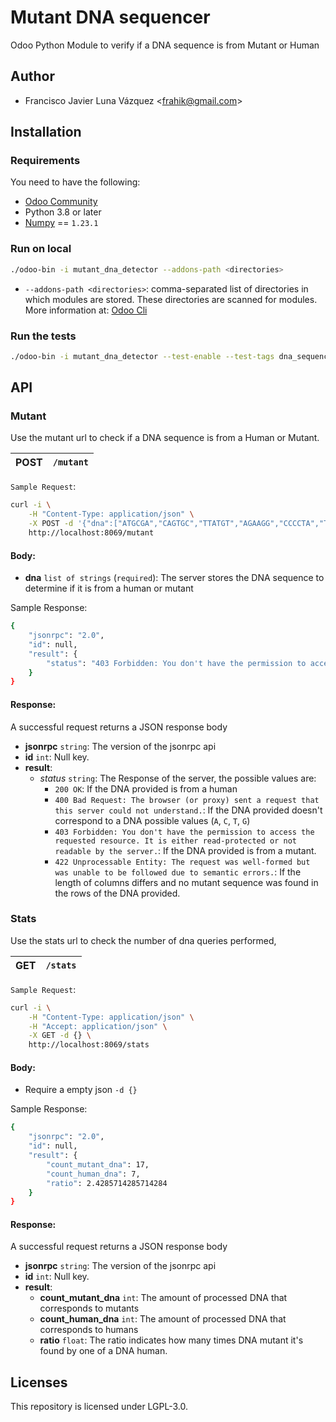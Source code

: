 # Mutant DNA sequencer

Odoo Python Module to verify if a DNA sequence is from Mutant or Human

## Author

* Francisco Javier Luna Vázquez \<<frahik@gmail.com>\>

## Installation

### Requirements

You need to have the following:

* [Odoo Community](https://www.odoo.com/documentation/15.0/administration/install/install.html)
* Python 3.8 or later
* [Numpy](https://pypi.org/project/numpy/) == `1.23.1`

### Run on local

```bash
./odoo-bin -i mutant_dna_detector --addons-path <directories>
```

* `--addons-path <directories>`: comma-separated list of directories in which modules are stored. These directories are scanned for modules. More information at: [Odoo Cli](https://www.odoo.com/documentation/15.0/developer/cli.html#cmdoption-odoo-bin-addons-path)



### Run the tests

```bash
./odoo-bin -i mutant_dna_detector --test-enable --test-tags dna_sequencer --stop-after-init
```

## API

### Mutant

Use the mutant url to check if a DNA sequence is from a Human or Mutant.

| POST | `/mutant` |
|------|-----------|

`Sample Request`:

```bash
curl -i \
    -H "Content-Type: application/json" \
    -X POST -d '{"dna":["ATGCGA","CAGTGC","TTATGT","AGAAGG","CCCCTA","TCACTG"]}' \
    http://localhost:8069/mutant
```

#### Body:

* **dna** `list of strings` (`required`): The server stores the DNA sequence to determine if it is from a human or mutant

Sample Response:
```bash
{
    "jsonrpc": "2.0",
    "id": null,
    "result": {
        "status": "403 Forbidden: You don't have the permission to access the requested resource. It is either read-protected or not readable by the server."
    }
}
```

#### Response:

A successful request returns a JSON response body

* **jsonrpc** `string`: The version of the jsonrpc api
* **id** `int`: Null key.
* **result**:
    + *status* `string`: The Response of the server, the possible values are:
        - `200 OK`: If the DNA provided is from a human
        - `400 Bad Request: The browser (or proxy) sent a request that this server could not understand.`: If the DNA provided doesn't correspond to a DNA possible values (`A`, `C`, `T`, `G`)
        - `403 Forbidden: You don't have the permission to access the requested resource. It is either read-protected or not readable by the server.`: If the DNA provided is from a mutant.
        - `422 Unprocessable Entity: The request was well-formed but was unable to be followed due to semantic errors.`: If the length of columns differs and no mutant sequence was found in the rows of the DNA provided.

### Stats

Use the stats url to check the number of dna queries performed,

| GET | `/stats` |
|------|-----------|

`Sample Request`:

```bash
curl -i \
    -H "Content-Type: application/json" \
    -H "Accept: application/json" \
    -X GET -d {} \
    http://localhost:8069/stats
```

#### Body:

* Require a empty json `-d {}`

Sample Response:
```bash
{
    "jsonrpc": "2.0",
    "id": null,
    "result": {
        "count_mutant_dna": 17,
        "count_human_dna": 7,
        "ratio": 2.4285714285714284
    }
}
```

#### Response:

A successful request returns a JSON response body

* **jsonrpc** `string`: The version of the jsonrpc api
* **id** `int`: Null key.
* **result**:
    + **count_mutant_dna** `int`: The amount of processed DNA that corresponds to mutants
    + **count_human_dna** `int`: The amount of processed DNA that corresponds to humans
    + **ratio** `float`: The ratio indicates how many times DNA mutant it's found by one of a DNA human.

## Licenses

This repository is licensed under LGPL-3.0.
